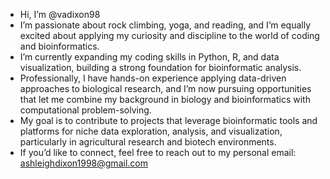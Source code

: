 -  Hi, I’m @vadixon98
-  I’m passionate about rock climbing, yoga, and reading, and I’m equally excited about applying my curiosity and discipline to the world of coding and bioinformatics.
-  I’m currently expanding my coding skills in Python, R, and data visualization, building a strong foundation for bioinformatic analysis.
-  Professionally, I have hands-on experience applying data-driven approaches to biological research, and I’m now pursuing opportunities that let me combine my background in biology and bioinformatics with computational problem-solving.
-  My goal is to contribute to projects that leverage bioinformatic tools and platforms for niche data exploration, analysis, and visualization, particularly in agricultural research and biotech environments.
-  If you’d like to connect, feel free to reach out to my personal email: ashleighdixon1998@gmail.com

<!---
vadixon98/vadixon98 is a ✨ special ✨ repository because its `README.md` (this file) appears on your GitHub profile.
You can click the Preview link to take a look at your changes.
--->
